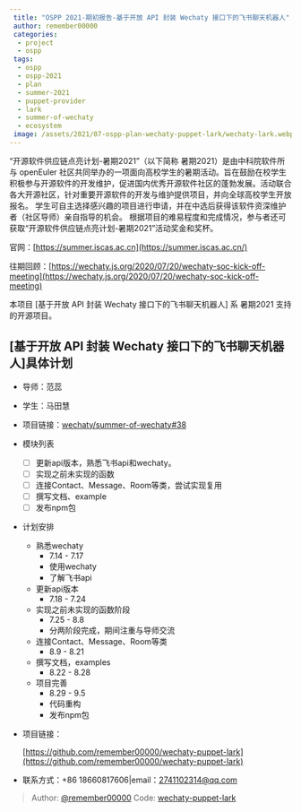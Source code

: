 ```yaml
---
 title: "OSPP 2021-期初报告-基于开放 API 封装 Wechaty 接口下的飞书聊天机器人"
 author: remember00000
 categories:
  - project
  - ospp
 tags:
  - ospp
  - ospp-2021
  - plan
  - summer-2021
  - puppet-provider
  - lark
  - summer-of-wechaty
  - ecosystem
 image: /assets/2021/07-ospp-plan-wechaty-puppet-lark/wechaty-lark.webp
---
```


“开源软件供应链点亮计划-暑期2021”（以下简称 暑期2021）是由中科院软件所与 openEuler 社区共同举办的一项面向高校学生的暑期活动。旨在鼓励在校学生积极参与开源软件的开发维护，促进国内优秀开源软件社区的蓬勃发展。活动联合各大开源社区，针对重要开源软件的开发与维护提供项目，并向全球高校学生开放报名。 学生可自主选择感兴趣的项目进行申请，并在中选后获得该软件资深维护者（社区导师）亲自指导的机会。 根据项目的难易程度和完成情况，参与者还可获取“开源软件供应链点亮计划-暑期2021”活动奖金和奖杯。

官网：[https://summer.iscas.ac.cn](https://summer.iscas.ac.cn/)

往期回顾：[https://wechaty.js.org/2020/07/20/wechaty-soc-kick-off-meeting](https://wechaty.js.org/2020/07/20/wechaty-soc-kick-off-meeting)

本项目 [基于开放 API 封装 Wechaty 接口下的飞书聊天机器人] 系 暑期2021 支持的开源项目。

<!--more-->

## [基于开放 API 封装 Wechaty 接口下的飞书聊天机器人]具体计划

- 导师：范蕊

- 学生：马田慧

- 项目链接：[wechaty/summer-of-wechaty#38](https://github.com/wechaty/summer-of-wechaty/issues/38)

- 模块列表
  - [ ] 更新api版本，熟悉飞书api和wechaty。
  - [ ] 实现之前未实现的函数
  - [ ] 连接Contact、Message、Room等类，尝试实现复用
  - [ ] 撰写文档、example
  - [ ] 发布npm包

- 计划安排

  - 熟悉wechaty
    - 7.14 - 7.17
    - 使用wechaty
    - 了解飞书api
  - 更新api版本
    - 7.18 - 7.24
  - 实现之前未实现的函数阶段
    - 7.25 - 8.8
    - 分两阶段完成，期间注重与导师交流
  - 连接Contact、Message、Room等类
    - 8.9 - 8.21
  - 撰写文档，examples
    - 8.22 - 8.28
  - 项目完善
    - 8.29 - 9.5
    - 代码重构
    - 发布npm包

- 项目链接：

  [https://github.com/remember00000/wechaty-puppet-lark](https://github.com/remember00000/wechaty-puppet-lark)

- 联系方式：+86 18660817606|email：2741102314@qq.com

> Author: [@remember00000](https://github.com/remember00000)
> Code: [wechaty-puppet-lark](https://github.com/remember00000/wechaty-puppet-lark)
